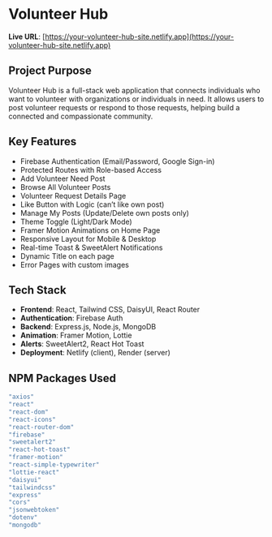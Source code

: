 # Volunteer Hub

**Live URL**: [https://your-volunteer-hub-site.netlify.app](https://your-volunteer-hub-site.netlify.app)

## Project Purpose

Volunteer Hub is a full-stack web application that connects individuals who want to volunteer with organizations or individuals in need. It allows users to post volunteer requests or respond to those requests, helping build a connected and compassionate community.

## Key Features

- Firebase Authentication (Email/Password, Google Sign-in)
- Protected Routes with Role-based Access
- Add Volunteer Need Post
- Browse All Volunteer Posts
- Volunteer Request Details Page
- Like Button with Logic (can’t like own post)
- Manage My Posts (Update/Delete own posts only)
- Theme Toggle (Light/Dark Mode)
- Framer Motion Animations on Home Page
- Responsive Layout for Mobile & Desktop
- Real-time Toast & SweetAlert Notifications
- Dynamic Title on each page
- Error Pages with custom images

## Tech Stack

- **Frontend**: React, Tailwind CSS, DaisyUI, React Router
- **Authentication**: Firebase Auth
- **Backend**: Express.js, Node.js, MongoDB
- **Animation**: Framer Motion,  Lottie
- **Alerts**: SweetAlert2, React Hot Toast
- **Deployment**: Netlify (client), Render (server)

##  NPM Packages Used

```bash
"axios"
"react"
"react-dom"
"react-icons"
"react-router-dom"
"firebase"
"sweetalert2"
"react-hot-toast"
"framer-motion"
"react-simple-typewriter"
"lottie-react"
"daisyui"
"tailwindcss"
"express"
"cors"
"jsonwebtoken"
"dotenv"
"mongodb"
```
